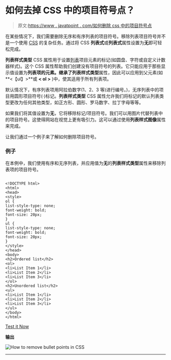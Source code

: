 # 如何去掉 CSS 中的项目符号点？

> 原文:[https://www . javatpoint . com/如何删除 css 中的项目符号点](https://www.javatpoint.com/how-to-remove-bullet-points-in-css)

在某些情况下，我们需要删除无序和有序列表的项目符号。移除列表项目符号并不是一个使用 [CSS](https://www.javatpoint.com/css-tutorial) 的复杂任务。通过将 CSS **列表式**或**列表式**属性设置为**无**即可轻松完成。

**列表样式类型** CSS 属性用于设置[列表](https://www.javatpoint.com/css-lists)项目元素的标记(如圆盘、字符或自定义计数器样式)。这个 CSS 属性帮助我们创建没有项目符号的列表。它只能应用于那些显示值设置为**列表项的元素。**继承了**列表样式类型**属性，因此可以应用到父元素(如**<【ul】>**或 **< ol >** )中，使其适用于所有列表项。

默认情况下，有序列表项用阿拉伯数字(1、2、3 等)进行编号。)，无序列表中的项目用圆形项目符号(·)标记。**列表样式类型** CSS 属性允许我们将标记的默认列表类型更改为任何其他类型，如正方形、圆形、罗马数字、拉丁字母等等。

如果我们将其值设置为**无**，它将移除标记/项目符号。我们可以用图片代替列表中的项目符号。这使得网站在视觉上更有吸引力。这可以通过使用**列表样式图像**属性来完成。

让我们通过一个例子来了解如何删除项目符号。

### 例子

在本例中，我们使用有序和无序列表，并应用值为**无**的**列表样式类型**属性来移除列表项的项目符号。

```

<!DOCTYPE html>
<html>
<head>
<style>
ol {
list-style-type: none;
font-weight: bold;
font-size: 20px;
}
ul {
list-style-type: none;
font-weight: bold;
font-size: 20px;
}
</style>
</head>
<body>
<h2>Ordered list</h2>
<ol>
<li>List Item 1</li>
<li>List Item 2</li>
<li>List Item 3</li>
</ol>
<h2>Unordered list</h2>
<ul>
<li>List Item 1</li>
<li>List Item 2</li>
<li>List Item 3</li>
</ul>
</body>
</html>

```

[Test it Now](https://www.javatpoint.com/oprweb/test.jsp?filename=how-to-remove-bullet-points-in-css1)

**输出**

![How to remove bullet points in CSS](../Images/d3af0ee5268cec352e3b917fd5e2d423.png)

* * *